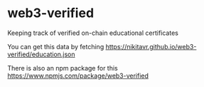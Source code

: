 # web3-verified

Keeping track of verified on-chain educational certificates

You can get this data by fetching https://nikitavr.github.io/web3-verified/education.json 

There is also an npm package for this https://www.npmjs.com/package/web3-verified
